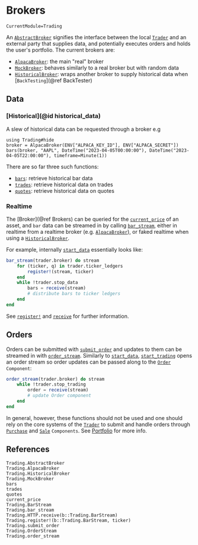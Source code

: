 # Brokers
```@meta
CurrentModule=Trading
```
An [`AbstractBroker`](@ref) signifies the interface between the local [`Trader`](@ref) and an external party that supplies data, and potentially executes orders and holds the user's portfolio.
The current brokers are:
- [`AlpacaBroker`](@ref): the main "real" broker
- [`MockBroker`](@ref): behaves similarly to a real broker but with random data
- [`HistoricalBroker`](@ref): wraps another broker to supply historical data when [`BackTesting`](@ref BackTester)

## Data
### [Historical](@id historical_data)
A slew of historical data can be requested through a broker e.g
```@example
using Trading#hide
broker = AlpacaBroker(ENV["ALPACA_KEY_ID"], ENV["ALPACA_SECRET"])
bars(broker, "AAPL", DateTime("2023-04-05T00:00:00"), DateTime("2023-04-05T22:00:00"), timeframe=Minute(1))
```

There are so far three such functions:
- [`bars`](@ref): retrieve historical bar data
- [`trades`](@ref): retrieve historical data on trades
- [`quotes`](@ref): retrieve historical data on quotes

### Realtime
The [Broker](@ref Brokers) can be queried for the [`current_price`](@ref) of an asset, and `bar` data can be streamed in 
by calling [`bar_stream`](@ref), either in realtime from a realtime broker (e.g. [`AlpacaBroker`](@ref)), or faked realtime when using a [`HistoricalBroker`](@ref).

For example, internally [`start_data`](@ref) essentially looks like:
```julia
bar_stream(trader.broker) do stream
    for (ticker, q) in trader.ticker_ledgers
        register!(stream, ticker)
    end
    while !trader.stop_data
        bars = receive(stream)
        # distribute bars to ticker ledgers
    end
end
```
See [`register!`](@ref) and [`receive`](@ref) for further information.

## Orders
Orders can be submitted with [`submit_order`](@ref) and updates to them can be streamed in with [`order_stream`](@ref).
Similarly to [`start_data`](@ref), [`start_trading`](@ref) opens an order stream so order updates can be passed along to the
[`Order`](@ref) `Component`:
```julia
order_stream(trader.broker) do stream
    while !trader.stop_trading
        order = receive(stream)
        # update Order component
    end
end
```
In general, however, these functions should not be used and one should rely on the core systems of the [`Trader`](@ref) to submit and handle orders through [`Purchase`](@ref) and [`Sale`](@ref) `Components`.
See [Portfolio](@ref) for more info.

## References

```@docs
Trading.AbstractBroker
Trading.AlpacaBroker
Trading.HistoricalBroker
Trading.MockBroker
bars
trades
quotes
current_price
Trading.BarStream
Trading.bar_stream
Trading.HTTP.receive(b::Trading.BarStream)
Trading.register!(b::Trading.BarStream, ticker)
Trading.submit_order
Trading.OrderStream
Trading.order_stream
```
